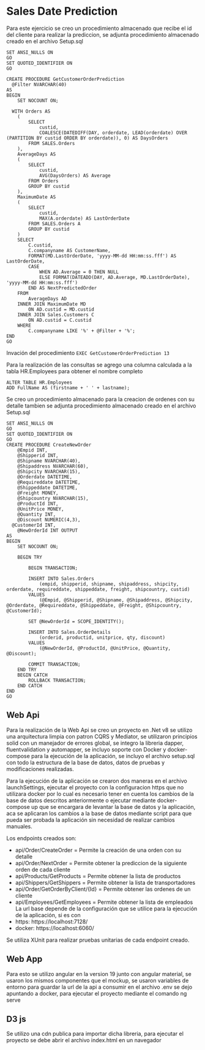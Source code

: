 # Sales Date Prediction

Para este ejercicio se creo un procedimiento almacenado que recibe el id del cliente para realizar la prediccion, se adjunta procedimiento almacenado creado en el archivo Setup.sql

```
SET ANSI_NULLS ON
GO
SET QUOTED_IDENTIFIER ON
GO

CREATE PROCEDURE GetCustomerOrderPrediction
  @Filter NVARCHAR(40)
AS
BEGIN
	SET NOCOUNT ON;

  WITH Orders AS
	(
		SELECT
			custid,
			COALESCE(DATEDIFF(DAY, orderdate, LEAD(orderdate) OVER (PARTITION BY custid ORDER BY orderdate)), 0) AS DaysOrders
		FROM SALES.Orders
	),
	AverageDays AS
	(
		SELECT 
			custid, 
			AVG(DaysOrders) AS Average 
		FROM Orders
		GROUP BY custid
	),
	MaximumDate AS
	(
		SELECT
			custid,
			MAX(A.orderdate) AS LastOrderDate
		FROM SALES.Orders A
		GROUP BY custid
	)
	SELECT 
		C.custid,
		C.companyname AS CustomerName,
		FORMAT(MD.LastOrderDate, 'yyyy-MM-dd HH:mm:ss.fff') AS LastOrderDate,
		CASE 
			WHEN AD.Average = 0 THEN NULL
			ELSE FORMAT(DATEADD(DAY, AD.Average, MD.LastOrderDate), 'yyyy-MM-dd HH:mm:ss.fff')  
		END AS NextPredictedOrder
	FROM 
		AverageDays AD
	INNER JOIN MaximumDate MD 
		ON AD.custid = MD.custid
	INNER JOIN Sales.Customers C 
		ON AD.custid = C.custid
	WHERE 
		C.companyname LIKE '%' + @Filter + '%';
END
GO
```
Invación del procedimiento
``` EXEC GetCustomerOrderPrediction 13 ```

Para la realización de las consultas se agrego una columna calculada a la tabla HR.Employees para obtener el nombre completo
```
ALTER TABLE HR.Employees
ADD FullName AS (firstname + ' ' + lastname);
```

Se creo un procedimiento almacenado para la creacion de ordenes con su detalle tambien se adjunta procedimiento almacenado creado en el archivo Setup.sql
```
SET ANSI_NULLS ON
GO
SET QUOTED_IDENTIFIER ON
GO
CREATE PROCEDURE CreateNewOrder
	@Empid INT,
	@Shipperid INT,
	@Shipname NVARCHAR(40),
	@Shipaddress NVARCHAR(60),
	@Shipcity NVARCHAR(15),
	@Orderdate DATETIME,
	@Requireddate DATETIME,
	@Shippeddate DATETIME,
	@Freight MONEY,
	@Shipcountry NVARCHAR(15),
	@ProductId INT,
	@UnitPrice MONEY,
	@Quantity INT,
	@Discount NUMERIC(4,3),
  @CustomerId INT,
	@NewOrderId INT OUTPUT
AS
BEGIN
	SET NOCOUNT ON;

	BEGIN TRY

		BEGIN TRANSACTION;

		INSERT INTO Sales.Orders 
			(empid, shipperid, shipname, shipaddress, shipcity, orderdate, requireddate, shippeddate, freight, shipcountry, custid)
		VALUES 
			(@Empid, @Shipperid, @Shipname, @Shipaddress, @Shipcity, @Orderdate, @Requireddate, @Shippeddate, @Freight, @Shipcountry, @CustomerId);

		SET @NewOrderId = SCOPE_IDENTITY(); 

		INSERT INTO Sales.OrderDetails
			(orderid, productid, unitprice, qty, discount) 
		VALUES 
			(@NewOrderId, @ProductId, @UnitPrice, @Quantity, @Discount);

		COMMIT TRANSACTION;
	END TRY
	BEGIN CATCH
		ROLLBACK TRANSACTION;
	END CATCH
END
GO
```

## Web Api
Para la realización de la Web Api se creo un proyecto en .Net v8 se utilizo una arquitectura limpia con patron CQRS y Mediator, se utilizaron principios solid con un manejador de errores global, se integro la libreria dapper, fluentvalidation y automapper, se incluyo soporte con Docker y docker-compose para la ejecución de la aplicación, se incluyo el archivo setup.sql con todo la estructura de la base de datos, datos de pruebas y modificaciones realizadas.

Para la ejecución de la aplicación se crearon dos maneras en el archivo launchSettings, ejecutar el proyecto con la configuracion https que no utilizara docker por lo cual es necesario tener en cuenta los cambios de la base de datos descritos anteriormente o ejecutar mediante docker-compose up que se encargara de levantar la base de datos y la aplicación, aca se aplicaran los cambios a la base de datos mediante script para que pueda ser probada la aplicación sin necesidad de realizar cambios manuales.

Los endpoints creados son:
- api/Order/CreateOrder = Permite la creación de una orden con su detalle
- api/Order/NextOrder = Permite obtener la prediccion de la siguiente orden de cada cliente
- api/Products/GetProducts = Permite obtener la lista de productos
- api/Shippers/GetShippers = Permite obtener la lista de transportadores
- api/Order/GetOrderByClient/{Id} = Permite obtener las ordenes de un cliente
- api/Employees/GetEmployees = Permite obtener la lista de empleados
La url base depende de la configuración que se utilice para la ejecución de la aplicación, si es con
- https: https://localhost:7128/
- docker: https://localhost:6060/
 
Se utiliza XUnit para realizar pruebas unitarias de cada endpoint creado.

## Web App
Para esto se utilizo angular en la version 19 junto con angular material, se usaron los mismos componentes que el mockup, se usaron variables de entorno para guardar la url de la api a consumir en el archivo .env se dejo apuntando a docker, para ejecutar el proyecto mediante el comando ng serve

## D3 js
Se utilizo una cdn publica para importar dicha libreria, para ejecutar el proyecto se debe abrir el archivo index.html en un navegador